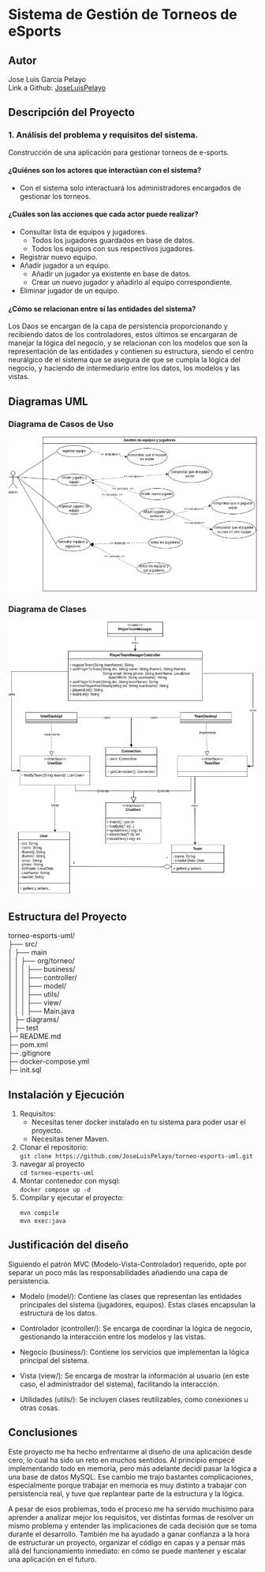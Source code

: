 # Sistema de Gestión de Torneos de eSports
## Autor
Jose Luis García Pelayo  
Link a Github: [JoseLuisPelayo](https://github.com/JoseLuisPelayo)    

## Descripción del Proyecto
 ### 1. Análisis del problema y requisitos del sistema.  
   Construcción de una aplicación para gestionar torneos de e-sports.

 #### ¿Quiénes son los actores que interactúan con el sistema?
   - Con el sistema solo interactuará los administradores encargados de gestionar los torneos.

 #### ¿Cuáles son las acciones que cada actor puede realizar?  
   - Consultar lista de equipos y jugadores.
     - Todos los jugadores guardados en base de datos.
     - Todos los equipos con sus respectivos jugadores.
   -  Registrar nuevo equipo.
   - Añadir jugador a un equipo.
     - Añadir un jugador ya existente en base de datos.
     - Crear un nuevo jugador y añadirlo al equipo correspondiente.
   - Eliminar jugador de un equipo.

#### ¿Cómo se relacionan entre sí las entidades del sistema?
Los Daos se encargan de la capa de persistencia proporcionando y recibiendo datos de los controladores, estos últimos se encargaran de manejar la lógica del negocio, y se relacionan con los modelos que son la representación de las entidades y contienen su estructura, siendo el centro neurálgico de el sistema que se asegura de que se cumpla la lógica del negocio, y haciendo de intermediario entre los datos, los modelos y las vistas.

## Diagramas UML
### Diagrama de Casos de Uso
![Diagrama de casos de uso de gestion de jugadores y equipos](src/diagrams/cosos-uso-Gestion_equipos_jugadores.png)
### Diagrama de Clases
![Diagrama de clases](src/diagrams/clases.png)

## Estructura del Proyecto
torneo-esports-uml/  
├── src/  
│ ├── main  
│ │ ├── org/torneo/  
│ │ │ ├── business/  
│ │ │ ├── controller/  
│ │ │ ├── model/  
│ │ │ ├── utils/  
│ │ │ ├── view/  
│ │ │ ├── Main.java  
│ ├─ diagrams/  
│ ├─ test  
├─ README.md  
├─ pom.xml  
├─ .gitignore  
├─ docker-compose.yml  
├─ init.sql  


## Instalación y Ejecución
 1. Requisitos:  
    - Necesitas tener docker instalado en tu sistema para poder usar el proyecto.
    - Necesitas tener Maven.
2. Clonar el repositorio:  
   `git clone https://github.com/JoseLuisPelayo/torneo-esports-uml.git`
3. navegar al proyecto  
   `cd torneo-esports-uml`
4. Montar contenedor con mysql:  
   `docker compose up -d`
5. Compilar y ejecutar el proyecto:  
   ```
   mvn compile
   mvn exec:java
   ```
## Justificación del diseño
Siguiendo el patrón MVC (Modelo-Vista-Controlador) requerido, opte por separar un poco más las responsabilidades
 añadiendo una capa de persistencia.
- Modelo (model/): Contiene las clases que representan las entidades principales del sistema (jugadores, equipos).
Estas clases encapsulan la estructura de los datos.

- Controlador (controller/): Se encarga de coordinar la lógica de negocio, gestionando la interacción entre los modelos 
y las vistas.

- Negocio (business/): Contiene los servicios que implementan la lógica principal del sistema.

- Vista (view/): Se encarga de mostrar la información al usuario (en este caso, el administrador del sistema),
facilitando la interacción.

- Utilidades (utils/): Se incluyen clases reutilizables, como conexiones u otras cosas.

## Conclusiones
Este proyecto me ha hecho enfrentarme al diseño de una aplicación desde cero, lo cual ha sido un reto en muchos sentidos.
Al principio empecé implementando todo en memoria, pero más adelante decidí pasar la lógica a una base de datos MySQL. 
Ese cambio me trajo bastantes complicaciones, especialmente porque trabajar en memoria es muy distinto a trabajar
con persistencia real, y tuve que replantear parte de la estructura y la lógica.

A pesar de esos problemas, todo el proceso me ha servido muchísimo para aprender a analizar mejor los requisitos, ver 
distintas formas de resolver un mismo problema y entender las implicaciones de cada decisión que se toma durante el 
desarrollo. También me ha ayudado a ganar confianza a la hora de estructurar un proyecto, organizar el código en capas 
y a pensar más allá del funcionamiento inmediato: en cómo se puede mantener y escalar una aplicación en el futuro.
